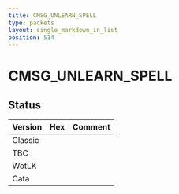 ```yaml
---
title: CMSG_UNLEARN_SPELL
type: packets
layout: single_markdown_in_list
position: 514
---
```


# CMSG_UNLEARN_SPELL

## Status

Version | Hex | Comment
---------- | ---------- | ---------- 
Classic |  |  
TBC |  |  
WotLK |  |  
Cata |  |  
